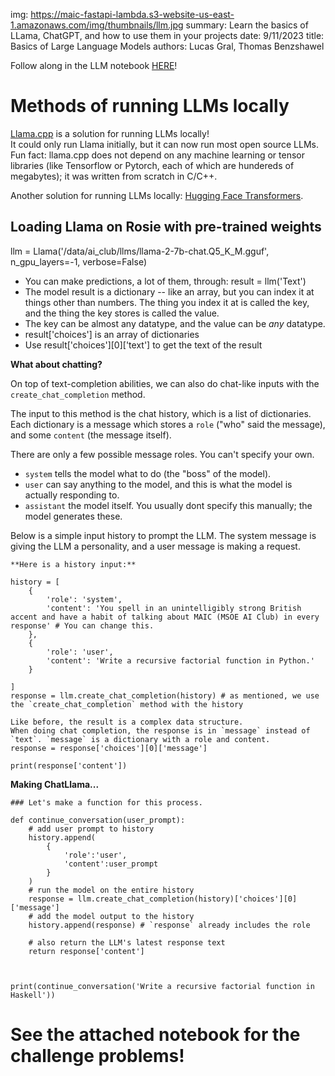 img: https://maic-fastapi-lambda.s3-website-us-east-1.amazonaws.com/img/thumbnails/llm.jpg
summary: Learn the basics of LLama, ChatGPT, and how to use them in your projects
date: 9/11/2023
title: Basics of Large Language Models
authors: Lucas Gral, Thomas Benzshawel

Follow along in the LLM notebook [HERE](https://drive.google.com/file/d/1C1xPki6FL7EoMrb3AXO2X7j280y-MyxQ/view?usp=drive_link)!

# Methods of running LLMs locally

[Llama.cpp](https://github.com/ggerganov/llama.cpp) is a solution for running LLMs locally!  
It could only run Llama initially, but it can now run most open source LLMs.
Fun fact: llama.cpp does not depend on any machine learning or tensor libraries (like Tensorflow or Pytorch, each of which are hundereds of megabytes); it was written from scratch in C/C++.

Another solution for running LLMs locally: [Hugging Face Transformers](https://huggingface.co/docs/transformers/index).

## Loading Llama on Rosie with pre-trained weights


llm = Llama('/data/ai_club/llms/llama-2-7b-chat.Q5_K_M.gguf', n_gpu_layers=-1, verbose=False)



- You can make predictions, a lot of them, through: result = llm('Text')
- The model result is a dictionary -- like an array, but you can index it at things other than numbers. The thing you index it at is called the key, and the thing the key stores is called the value.
- The key can be almost any datatype, and the value can be *any* datatype.
- result['choices'] is an array of dictionaries
- Use result['choices'][0]['text'] to get the text of the result



**What about chatting?**

On top of text-completion abilities, we can also do chat-like inputs with the `create_chat_completion` method.

The input to this method is the chat history, which is a list of dictionaries. Each dictionary is a message which stores a `role` ("who" said the message), and some `content` (the message itself).

There are only a few possible message roles. You can't specify your own.
- `system` tells the model what to do (the "boss" of the model).
- `user` can say anything to the model, and this is what the model is actually responding to.
- `assistant` the model itself. You usually dont specify this manually; the model generates these.

Below is a simple input history to prompt the LLM. The system message is giving the LLM a personality, and a user message is making a request.

```
**Here is a history input:**

history = [
    {
        'role': 'system',
        'content': 'You spell in an unintelligibly strong British accent and have a habit of talking about MAIC (MSOE AI Club) in every response' # You can change this.
    },
    {
        'role': 'user',
        'content': 'Write a recursive factorial function in Python.'
    }

]
response = llm.create_chat_completion(history) # as mentioned, we use the `create_chat_completion` method with the history

Like before, the result is a complex data structure.
When doing chat completion, the response is in `message` instead of `text`. `message` is a dictionary with a role and content.
response = response['choices'][0]['message']

print(response['content'])

```


**Making ChatLlama...**

```
### Let's make a function for this process.

def continue_conversation(user_prompt):
    # add user prompt to history
    history.append(
        {
            'role':'user',
            'content':user_prompt
        }
    )
    # run the model on the entire history
    response = llm.create_chat_completion(history)['choices'][0]['message']
    # add the model output to the history
    history.append(response) # `response` already includes the role

    # also return the LLM's latest response text
    return response['content']



print(continue_conversation('Write a recursive factorial function in Haskell'))

```

# See the attached notebook for the challenge problems!